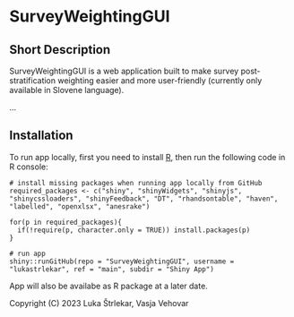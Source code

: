
# SurveyWeightingGUI

## Short Description

SurveyWeightingGUI is a web application built to make survey post-stratification weighting easier and more user-friendly (currently only available in Slovene language).

...

## Installation

To run app locally, first you need to install [R](https://cran.r-project.org/), then run the following code in R console: 

```
# install missing packages when running app locally from GitHub
required_packages <- c("shiny", "shinyWidgets", "shinyjs", "shinycssloaders", "shinyFeedback", "DT", "rhandsontable", "haven", "labelled", "openxlsx", "anesrake")

for(p in required_packages){
  if(!require(p, character.only = TRUE)) install.packages(p)
}

# run app
shiny::runGitHub(repo = "SurveyWeightingGUI", username = "lukastrlekar", ref = "main", subdir = "Shiny App")
```


App will also be availabe as R package at a later date.


Copyright (C) 2023  Luka Štrlekar, Vasja Vehovar

